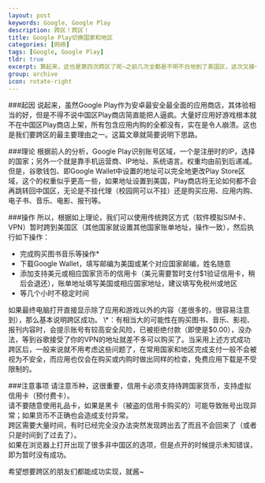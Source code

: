 ```yaml
---
layout: post
keywords: Google, Google Play
description: 跨区！跨区！
title: Google Play切换国家和地区
categories: [网络]
tags: [Google, Google Play]
tldr: true
excerpt: 算起来，这也是第四次跨区了呢~之前几次全都是不明不白地到了美国区，这次又接一个任务，应该也算是驾轻就熟了吧~
group: archive
icon: rotate-right
---
```


###起因
说起来，虽然Google Play作为安卓最安全最全面的应用商店，其体验相当的好，但是不得不说中国区Play商店简直能把人逼疯。大量好应用好游戏根本就不在中国区Play商店上架，所有包含应用内购的全都没有，实在是令人崩溃。这也是我们要跨区的最主要理由之一。这篇文章就简要说明下思路。  

###理论
根据前人的分析，Google Play识别账号区域，一个是注册时的IP，选择的国家；另外一个就是靠手机运营商、IP地址、系统语言。权重均由前到后递减。但是，谷歌钱包、即Google Wallet中设置的地址可以完全地更改Play Store区域，这个的权重似乎更高一些，如果地址设置到美国，Play商店将无论如何都不会再跳转回中国区，无论是不挂代理（校园网可以不挂）还是购买应用、应用内购、电子书、音乐、电影、报刊等。  

###操作
所以，根据如上理论，我们可以使用传统跨区方式（软件模拟SIM卡、VPN）暂时跨到美国区（其他国家就设置其他国家账单地址，操作一致），然后执行如下操作：
<ul>
<li>完成购买图书音乐等操作*</li>
<li>下载Google Wallet，填写邮编为美国或某个对应国家邮编，姓名随意</li>
<li>添加支持美元或相应国家货币的信用卡（美元需要暂时支付$1验证信用卡，稍后会退还），账单地址填写美国或相应国家地址，建议填写免税州或地区</li>
<li>等几个小时不稳定时间</li>
</ul>
如果最终电脑打开直接显示除了应用和游戏以外的内容（差很多的，很容易注意到），那么基本说明跨区成功。  
\*：有相当大的可能性在购买图书、音乐、影视、报刊内容时，会提示账号有较高安全风险，已被拒绝付款（即使是$0.00），没办法，等到谷歌接受了你的VPN的地址就差不多可以购买了。当采用上述方式成功跨区后，一般来说就不用考虑这些问题了，在常用国家和地区完成支付一般不会被视为不安全，而应用也仅会在购买或内购时做出同样的检查，免费应用下载是不受限制的。  

###注意事项
请注意币种，这很重要，信用卡必须支持待跨国家货币，支持虚拟信用卡（预付费卡）。  
请不要随意使用礼品卡，如果是黑卡（被盗的信用卡购买的）可能导致账号出现异常；如果货币不正确也会造成支付异常。  
跨区需要大量时间，有时已经完全没办法突然发现跨出去了而且不会回来了（或者只是时间到了过去了）。  
如果在浏览器上打开出现了很多非中国区的选项，但是点开的时候提示未知错误，即为暂时没有成功。  

希望想要跨区的朋友们都能成功实现，就酱~
